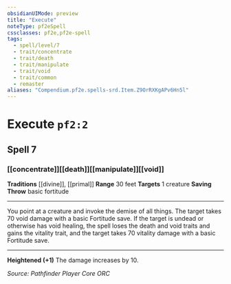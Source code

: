 ```yaml
---
obsidianUIMode: preview
title: "Execute"
noteType: pf2eSpell
cssclasses: pf2e,pf2e-spell
tags:
  - spell/level/7
  - trait/concentrate
  - trait/death
  - trait/manipulate
  - trait/void
  - trait/common
  - remaster
aliases: "Compendium.pf2e.spells-srd.Item.Z9OrRXKgAPv6Hn5l" 
---
```

# Execute  `pf2:2`  
## Spell 7
### [[concentrate]][[death]][[manipulate]][[void]]
**Traditions** [[divine]], [[primal]]
**Range** 30 feet
**Targets** 1 creature
**Saving Throw** basic fortitude
* * * 
You point at a creature and invoke the demise of all things. The target takes 70 void damage with a basic Fortitude save. If the target is undead or otherwise has void healing, the spell loses the death and void traits and gains the vitality trait, and the target takes 70 vitality damage with a basic Fortitude save.

* * *

**Heightened (+1)** The damage increases by 10.

*Source: Pathfinder Player Core*
*ORC*